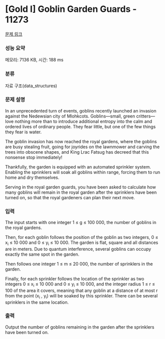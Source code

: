 # [Gold I] Goblin Garden Guards - 11273 

[문제 링크](https://www.acmicpc.net/problem/11273) 

### 성능 요약

메모리: 7136 KB, 시간: 188 ms

### 분류

자료 구조(data_structures)

### 문제 설명

<p>In an unprecedented turn of events, goblins recently launched an invasion against the Nedewsian city of Mlohkcots. Goblins—small, green critters—love nothing more than to introduce additional entropy into the calm and ordered lives of ordinary people. They fear little, but one of the few things they fear is water.</p>

<p>The goblin invasion has now reached the royal gardens, where the goblins are busy stealing fruit, going for joyrides on the lawnmower and carving the trees into obscene shapes, and King Lrac Fatsug has decreed that this nonsense stop immediately!</p>

<p>Thankfully, the garden is equipped with an automated sprinkler system. Enabling the sprinklers will soak all goblins within range, forcing them to run home and dry themselves.</p>

<p>Serving in the royal garden guards, you have been asked to calculate how many goblins will remain in the royal garden after the sprinklers have been turned on, so that the royal gardeners can plan their next move.</p>

### 입력 

 <p>The input starts with one integer 1 ≤ g ≤ 100 000, the number of goblins in the royal gardens.</p>

<p>Then, for each goblin follows the position of the goblin as two integers, 0 ≤ x<sub>i</sub> ≤ 10 000 and 0 ≤ y<sub>i</sub> ≤ 10 000. The garden is flat, square and all distances are in meters. Due to quantum interference, several goblins can occupy exactly the same spot in the garden.</p>

<p>Then follows one integer 1 ≤ m ≤ 20 000, the number of sprinklers in the garden.</p>

<p>Finally, for each sprinkler follows the location of the sprinkler as two integers 0 ≤ x<sub>i</sub> ≤ 10 000 and 0 ≤ y<sub>i</sub> ≤ 10 000, and the integer radius 1 ≤ r ≤ 100 of the area it covers, meaning that any goblin at a distance of at most r from the point (x<sub>i</sub> , y<sub>i</sub>) will be soaked by this sprinkler. There can be several sprinklers in the same location.</p>

### 출력 

 <p>Output the number of goblins remaining in the garden after the sprinklers have been turned on.</p>

